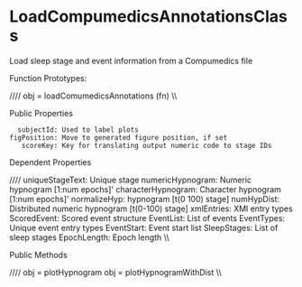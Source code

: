 LoadCompumedicsAnnotationsClass
===============================

Load sleep stage and event information from a Compumedics file


Function Prototypes:

////
   obj = loadComumedicsAnnotations (fn)
\\\\

Public Properties

      subjectId: Used to label plots
    figPosition: Move to generated figure position, if set
       scoreKey: Key for translating output numeric code to stage IDs 


Dependent Properties

////
      uniqueStageText: Unique stage
     numericHypnogram: Numeric hypnogram [1:num epochs]'
   characterHypnogram: Character hypnogram [1:num epochs]'
         normalizeHyp: hypnogram [t(0 100) stage]
           numHypDist:  Distributed numeric hypnogram [t(0-100) stage]
           xmlEntries: XMl entry types
          ScoredEvent: Scored event structure
            EventList: List of events
           EventTypes: Unique event entry types
           EventStart: Event start list
          SleepStages: List of sleep stages
          EpochLength: Epoch length 
\\\\
 
Public Methods

////
    obj = plotHypnogram
    obj = plotHypnogramWithDist
\\\\
